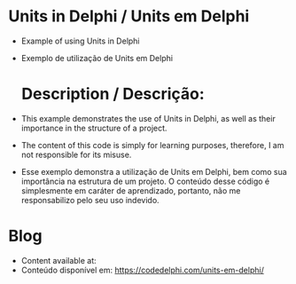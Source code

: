 # Units in Delphi / Units em Delphi
- Example of using Units in Delphi
- Exemplo de utilização de Units em Delphi

  # Description / Descrição:
- This example demonstrates the use of Units in Delphi, as well as their importance in the structure of a project.
- The content of this code is simply for learning purposes, therefore, I am not responsible for its misuse.

- Esse exemplo demonstra a utilização de Units em Delphi, bem como sua importância na estrutura de um projeto.
O conteúdo desse código é simplesmente em caráter de aprendizado, portanto, não me responsabilizo pelo seu uso indevido.

# Blog
- Content available at:
- Conteúdo disponível em:
  https://codedelphi.com/units-em-delphi/
